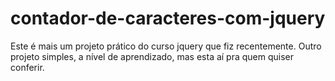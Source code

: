 # contador-de-caracteres-com-jquery
Este é mais um projeto prático do curso jquery que fiz recentemente. Outro projeto simples, a nível de aprendizado, mas esta aí pra quem quiser conferir.
